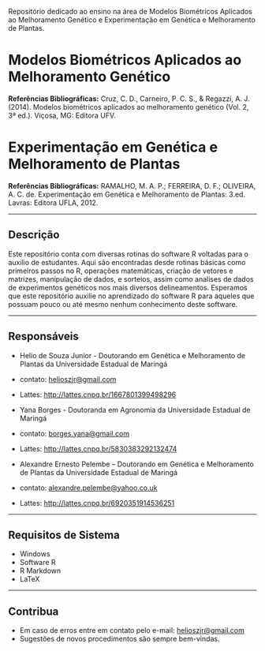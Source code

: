 Repositório dedicado ao ensino na área de Modelos Biométricos Aplicados ao Melhoramento Genético e Experimentação em Genética e Melhoramento de Plantas. 

# Modelos Biométricos Aplicados ao Melhoramento Genético
**Referências Bibliográficas:** Cruz, C. D., Carneiro, P. C. S., & Regazzi, A. J. (2014). Modelos biométricos aplicados ao melhoramento genético (Vol. 2, 3ª ed.). Viçosa, MG: Editora UFV. 

# Experimentação em Genética e Melhoramento de Plantas
**Referências Bibliográficas:** RAMALHO, M. A. P.; FERREIRA, D. F.; OLIVEIRA, A. C. de. Experimentação em Genética e Melhoramento de Plantas: 3.ed. Lavras: Editora UFLA, 2012.

---

## Descrição

Este repositório conta com diversas rotinas do software R voltadas para o auxilio de estudantes. Aqui são encontradas desde rotinas básicas como primeiros passos no R, operações matemáticas, criação de vetores e matrizes, manipulação de dados, e sorteios, assim como analises de dados de experimentos genéticos nos mais diversos delineamentos. Esperamos que este repositório auxilie no aprendizado do software R para aqueles que possuam pouco ou até mesmo nenhum conhecimento deste software. 

---
## Responsáveis

- Helio de Souza Junior - Doutorando em Genética e Melhoramento de Plantas da Universidade Estadual de Maringá 
- contato: helioszjr@gmail.com
- Lattes: http://lattes.cnpq.br/1667801399498296

- Yana Borges - Doutoranda em Agronomia da Universidade Estadual de Maringá 
- contato: borges.yana@gmail.com
- Lattes: http://lattes.cnpq.br/5830383292132474

- Alexandre Ernesto Pelembe – Doutorando em Genética e Melhoramento de Plantas da Universidade Estadual de Maringá 
- contato: alexandre.pelembe@yahoo.co.uk
- Lattes: http://lattes.cnpq.br/6920351914536251

---
## Requisitos de Sistema

- Windows
- Software R
- R Markdown
- LaTeX

---
## Contribua

- Em caso de erros entre em contato pelo e-mail: helioszjr@gmail.com
- Sugestões de novos procedimentos são sempre bem-vindas.

